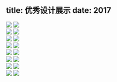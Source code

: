 title: 优秀设计展示
date: 2017
-------------

<div class="show-design">
    <img src="/static/design/jungle_queen.png"/>
    <img src="/static/design/party_dribble.png"/>
</div>

<div class="show-design">
    <img src="/static/design/wjj-01.jpg"/>
    <img src="/static/design/jeep.jpg"/>
</div>

<div class="show-design">
    <img src="/static/design/parrot.jpg"/>
    <img src="/static/design/cutting-block.png"/>
</div>

<div class="show-design">
    <img src="/static/design/couch01-01.png"/>
    <img src="/static/design/messy_desk.png"/>
</div>

<div class="show-design">
    <img src="/static/design/cabin_in_the_lake.jpg"/>
    <img src="/static/design/angry_bear_1.png"/>
</div>

<div class="show-design">
    <img src="/static/design/squares-2.png"/>
    <img src="/static/design/propeller-2.png"/>
</div>

<div class="show-design">
    <img src="/static/design/playing_cards_paper_kings.jpg"/>
    <img src="/static/design/shot.png"/>
</div>

<div class="show-design">
    <img src="/static/design/playerlogo.jpg"/>
    <img src="/static/design/bird.jpg"/>
</div>